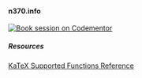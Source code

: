 #### n370.info
[![Book session on Codementor](https://cdn.codementor.io/badges/book_session_github.svg)](https://www.codementor.io/n370)


##### Resources

[KaTeX Supported Functions Reference](https://khan.github.io/KaTeX/function-support.html)